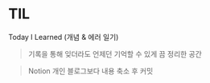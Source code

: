 # TIL
Today I Learned (개념 &amp; 에러 일기)

> 기록을 통해 잊더라도 언제던 기억할 수 있게 끔 정리한 공간


> Notion 개인 블로그보다 내용 축소 후 커밋
